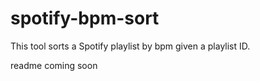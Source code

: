 # spotify-bpm-sort

This tool sorts a Spotify playlist by bpm given a playlist ID.

readme coming soon 
